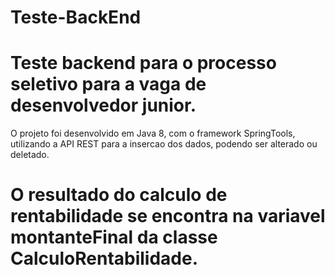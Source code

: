 # Teste-BackEnd

# Teste backend para o processo seletivo para a vaga de desenvolvedor junior.
 O projeto foi desenvolvido em Java 8, com o framework SpringTools, utilizando a API REST para a insercao dos dados, podendo ser alterado ou deletado.
# O resultado do calculo de rentabilidade se encontra na variavel montanteFinal da classe CalculoRentabilidade.
